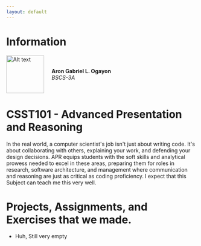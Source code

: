 ```yaml
---
layout: default
---
```


# Information

<div style="display: flex; align-items: center; gap: 20px;">
  <img src="{{'/assets/images/pfp.jpg?v=' | append: site.github.build_revision | relative_url }}" alt="Alt text" width="100" height="100">
  <div>
    <strong>Aron Gabriel L. Ogayon</strong><br>
    <em>BSCS-3A</em>
  </div>
</div>

# CSST101 - Advanced Presentation and Reasoning
In the real world, a computer scientist's job isn't just about writing code. It's about collaborating with others, explaining your work, and defending your design decisions. APR equips students with the soft skills and analytical prowess needed to excel in these areas, preparing them for roles in research, software architecture, and management where communication and reasoning are just as critical as coding proficiency. I expect that this Subject can teach me this very well.

# Projects, Assignments, and Exercises that we made.
* Huh, Still very empty

